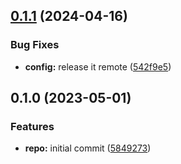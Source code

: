 

## [0.1.1](https://github.com/GaborTorma/monorepo-semantic-releases/compare/@mono/config-release-it-v0.1.0...@mono/config-release-it-v0.1.1) (2024-04-16)


### Bug Fixes

* **config:** release it remote ([542f9e5](https://github.com/GaborTorma/monorepo-semantic-releases/commit/542f9e53732fcbde49e476a5e4e9e577220a7d45))

## 0.1.0 (2023-05-01)


### Features

* **repo:** initial commit ([5849273](https://github.com/b12k/monorepo-semantic-releases/commit/58492737f01fe3a2fd98e0b2b3c0646e6850a8db))